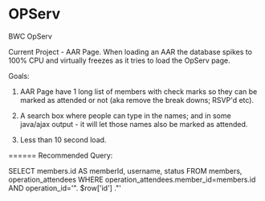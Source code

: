 OPServ
======

BWC OpServ

Current Project - AAR Page.  When loading an AAR the database spikes to 100% CPU and virtually freezes as it tries to load the OpServ page.

Goals:

1) AAR Page have 1 long list of members with check marks so they can be marked as attended or not (aka remove the break downs; RSVP'd etc).

2) A search box where people can type in the names; and in some java/ajax output - it will let those names also be marked as attended.

3) Less than 10 second load.

======
Recommended Query:

SELECT members.id AS memberId, username, status FROM members, operation_attendees WHERE  operation_attendees.member_id=members.id AND operation_id='". $row['id'] ."'
